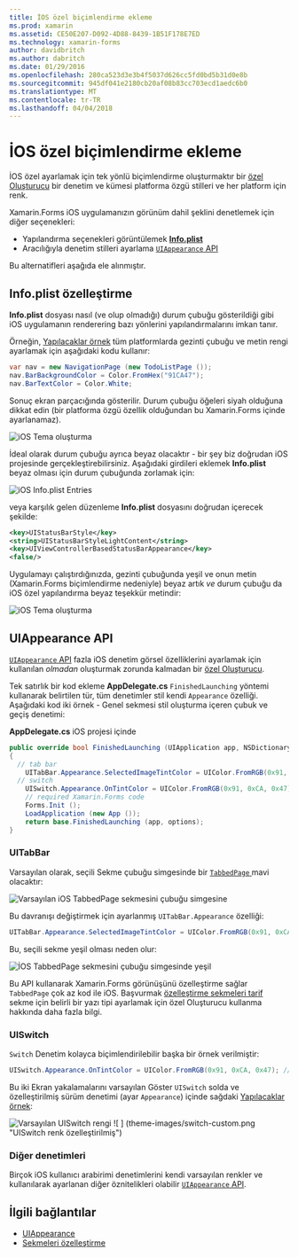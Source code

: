 ```yaml
---
title: İOS özel biçimlendirme ekleme
ms.prod: xamarin
ms.assetid: CE50E207-D092-4D88-8439-1B51F178E7ED
ms.technology: xamarin-forms
author: davidbritch
ms.author: dabritch
ms.date: 01/29/2016
ms.openlocfilehash: 280ca523d3e3b4f5037d626cc5fd0bd5b31d0e8b
ms.sourcegitcommit: 945df041e2180cb20af08b83cc703ecd1aedc6b0
ms.translationtype: MT
ms.contentlocale: tr-TR
ms.lasthandoff: 04/04/2018
---
```

# <a name="adding-ios-specific-formatting"></a>İOS özel biçimlendirme ekleme

İOS özel ayarlamak için tek yönlü biçimlendirme oluşturmaktır bir [özel Oluşturucu](~/xamarin-forms/app-fundamentals/custom-renderer/index.md) bir denetim ve kümesi platforma özgü stilleri ve her platform için renk.

Xamarin.Forms iOS uygulamanızın görünüm dahil şeklini denetlemek için diğer seçenekleri:

* Yapılandırma seçenekleri görüntülemek [ **Info.plist**](#info-plist)
* Aracılığıyla denetim stilleri ayarlama [ `UIAppearance` API](#uiappearance)

Bu alternatifleri aşağıda ele alınmıştır.

<a name="info-plist"/>

## <a name="customizing-infoplist"></a>Info.plist özelleştirme

**Info.plist** dosyası nasıl (ve olup olmadığı) durum çubuğu gösterildiği gibi iOS uygulamanın renderering bazı yönlerini yapılandırmalarını imkan tanır.

Örneğin, [Yapılacaklar örnek](https://developer.xamarin.com/samples/xamarin-forms/Todo/) tüm platformlarda gezinti çubuğu ve metin rengi ayarlamak için aşağıdaki kodu kullanır:

```csharp
var nav = new NavigationPage (new TodoListPage ());
nav.BarBackgroundColor = Color.FromHex("91CA47");
nav.BarTextColor = Color.White;
```

Sonuç ekran parçacığında gösterilir. Durum çubuğu öğeleri siyah olduğuna dikkat edin (bir platforma özgü özellik olduğundan bu Xamarin.Forms içinde ayarlanamaz).

![](theme-images/status-default-sml.png "iOS Tema oluşturma")

İdeal olarak durum çubuğu ayrıca beyaz olacaktır - bir şey biz doğrudan iOS projesinde gerçekleştirebilirsiniz. Aşağıdaki girdileri eklemek **Info.plist** beyaz olması için durum çubuğunda zorlamak için:

![](theme-images/info-plist.png "iOS Info.plist Entries")

veya karşılık gelen düzenleme **Info.plist** dosyasını doğrudan içerecek şekilde:

```xml
<key>UIStatusBarStyle</key>
<string>UIStatusBarStyleLightContent</string>
<key>UIViewControllerBasedStatusBarAppearance</key>
<false/>
```

Uygulamayı çalıştırdığınızda, gezinti çubuğunda yeşil ve onun metin (Xamarin.Forms biçimlendirme nedeniyle) beyaz artık *ve* durum çubuğu da iOS özel yapılandırma beyaz teşekkür metindir:

![](theme-images/status-white-sml.png "iOS Tema oluşturma")

<a name="uiappearance"/>

## <a name="uiappearance-api"></a>UIAppearance API

[ `UIAppearance` API](~/ios/user-interface/ios-ui/introduction-to-the-appearance-api.md) fazla iOS denetim görsel özelliklerini ayarlamak için kullanılan *olmadan* oluşturmak zorunda kalmadan bir [özel Oluşturucu](~/xamarin-forms/app-fundamentals/custom-renderer/index.md).

Tek satırlık bir kod ekleme **AppDelegate.cs** `FinishedLaunching` yöntemi kullanarak belirtilen tür, tüm denetimler stil kendi `Appearance` özelliği. Aşağıdaki kod iki örnek - Genel sekmesi stil oluşturma içeren çubuk ve geçiş denetimi:

**AppDelegate.cs** iOS projesi içinde

```csharp
public override bool FinishedLaunching (UIApplication app, NSDictionary options)
{
  // tab bar
    UITabBar.Appearance.SelectedImageTintColor = UIColor.FromRGB(0x91, 0xCA, 0x47); // green
  // switch
    UISwitch.Appearance.OnTintColor = UIColor.FromRGB(0x91, 0xCA, 0x47); // green
    // required Xamarin.Forms code
    Forms.Init ();
    LoadApplication (new App ());
    return base.FinishedLaunching (app, options);
}
```

### <a name="uitabbar"></a>UITabBar

Varsayılan olarak, seçili Sekme çubuğu simgesinde bir [ `TabbedPage` ](~/xamarin-forms/app-fundamentals/navigation/tabbed-page.md) mavi olacaktır:

![](theme-images/tabbar-default.png "Varsayılan iOS TabbedPage sekmesini çubuğu simgesine")

Bu davranışı değiştirmek için ayarlanmış `UITabBar.Appearance` özelliği:

```csharp
UITabBar.Appearance.SelectedImageTintColor = UIColor.FromRGB(0x91, 0xCA, 0x47); // green
```

Bu, seçili sekme yeşil olması neden olur:

![](theme-images/tabbar-custom.png "İOS TabbedPage sekmesini çubuğu simgesinde yeşil")

Bu API kullanarak Xamarin.Forms görünüşünü özelleştirme sağlar `TabbedPage` çok az kod ile iOS. Başvurmak [özelleştirme sekmeleri tarif](https://developer.xamarin.com/recipes/cross-platform/xamarin-forms/ios/customize-tabs/) sekme için belirli bir yazı tipi ayarlamak için özel Oluşturucu kullanma hakkında daha fazla bilgi.

### <a name="uiswitch"></a>UISwitch

`Switch` Denetim kolayca biçimlendirilebilir başka bir örnek verilmiştir:

```csharp
UISwitch.Appearance.OnTintColor = UIColor.FromRGB(0x91, 0xCA, 0x47); // green
```

Bu iki Ekran yakalamalarını varsayılan Göster `UISwitch` solda ve özelleştirilmiş sürüm denetimi (ayar `Appearance`) içinde sağdaki [Yapılacaklar örnek](https://developer.xamarin.com/samples/xamarin-forms/Todo/):

![](theme-images/switch-default.png "Varsayılan UISwitch rengi") ![ ] (theme-images/switch-custom.png "UISwitch renk özelleştirilmiş")

### <a name="other-controls"></a>Diğer denetimleri

Birçok iOS kullanıcı arabirimi denetimlerini kendi varsayılan renkler ve kullanılarak ayarlanan diğer öznitelikleri olabilir [ `UIAppearance` API](~/ios/user-interface/ios-ui/introduction-to-the-appearance-api.md).



## <a name="related-links"></a>İlgili bağlantılar

- [UIAppearance](~/ios/user-interface/ios-ui/introduction-to-the-appearance-api.md)
- [Sekmeleri özelleştirme](https://developer.xamarin.com/recipes/cross-platform/xamarin-forms/ios/customize-tabs/)
